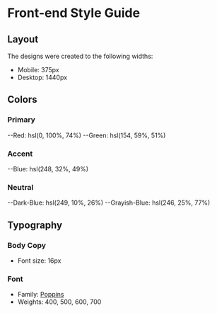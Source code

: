 # Front-end Style Guide

## Layout

The designs were created to the following widths:

- Mobile: 375px
- Desktop: 1440px

## Colors

### Primary

--Red: hsl(0, 100%, 74%) 
--Green: hsl(154, 59%, 51%)

### Accent

--Blue: hsl(248, 32%, 49%)

### Neutral

--Dark-Blue: hsl(249, 10%, 26%) 
--Grayish-Blue: hsl(246, 25%, 77%)

## Typography

### Body Copy

- Font size: 16px

### Font

- Family: [Poppins](https://fonts.google.com/specimen/Poppins)
- Weights: 400, 500, 600, 700
